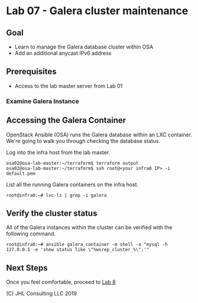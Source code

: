 # Lab 07 - Galera cluster maintenance

## Goal

* Learn to manage the Galera database cluster within OSA
* Add an additional anycast IPv6 address

## Prerequisites

* Access to the lab master server from Lab 01

### Examine Galera Instance

## Accessing the Galera Container

OpenStack Ansible (OSA) runs the Galera database within an LXC container. We're going to walk you through checking the database status.

Log into the infra host from the lab master.

```
osa02@osa-lab-master:~/terraform$ terraform output
osa02@osa-lab-master:~/terraform$ ssh root@<your infra0 IP> -i default.pem
```

List all the running Galera containers on the infra host.
```
root@infra0:~# lxc-ls | grep -i galera
```

## Verify the cluster status

All of the Galera instances within the cluster can be verified with the following command.

```
root@infra0:~# ansible galera_container -m shell -a "mysql -h 127.0.0.1 -e 'show status like \"%wsrep_cluster_%\";'"
```

## Next Steps

Once you feel comfortable, proceed to [Lab 8](Lab08.md)

(C) JHL Consulting LLC 2019
